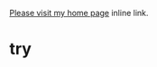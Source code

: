 [Please visit my home page](<https://kuan16.github.io/try/110easy.html> "Title") inline link.

# try

